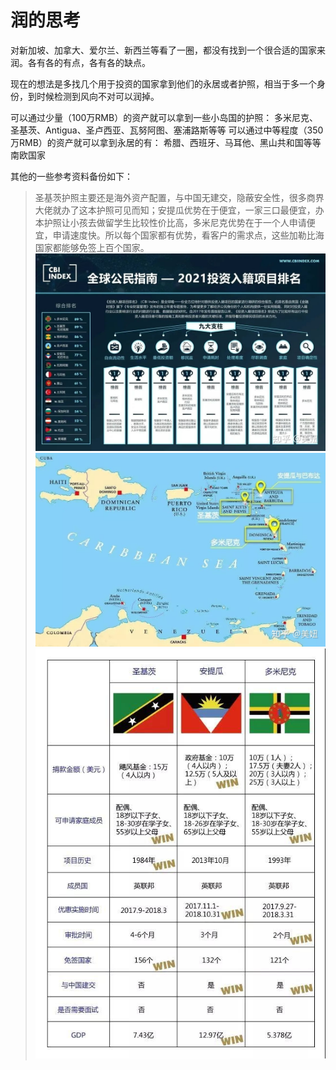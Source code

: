 # 润的思考

对新加坡、加拿大、爱尔兰、新西兰等看了一圈，都没有找到一个很合适的国家来润。各有各的有点，各有各的缺点。

现在的想法是多找几个用于投资的国家拿到他们的永居或者护照，相当于多一个身份，到时候检测到风向不对可以润掉。

可以通过少量（100万RMB）的资产就可以拿到一些小岛国的护照：
多米尼克、圣基茨、Antigua、圣卢西亚、瓦努阿图、塞浦路斯等等
可以通过中等程度（350万RMB）的资产就可以拿到永居的有：
希腊、西班牙、马耳他、黑山共和国等等南欧国家


其他的一些参考资料备份如下：
> 圣基茨护照主要还是海外资产配置，与中国无建交，隐蔽安全性，很多商界大佬就办了这本护照可见而知；安提瓜优势在于便宜，一家三口最便宜，办本护照让小孩去做留学生比较性价比高，多米尼克优势在于一个人申请便宜，申请速度快。所以每个国家都有优势，看客户的需求点，这些加勒比海国家都能够免签上百个国家。
![](assets/images/page/run/1.jpg)
![](assets/images/page/run/2.jpg)
![](assets/images/page/run/3.jpg)
